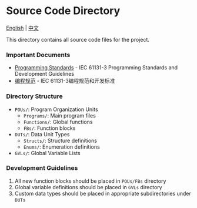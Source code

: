 # Source Code Directory

[English](./README_EN.md) | [中文](./README_CN.md)

This directory contains all source code files for the project.

### Important Documents
- [Programming Standards](./STANDARDS_EN.md) - IEC 61131-3 Programming Standards and Development Guidelines
- [编程规范](./STANDARDS_CN.md) - IEC 61131-3编程规范和开发标准

### Directory Structure
- `POUs/`: Program Organization Units
  - `Programs/`: Main program files
  - `Functions/`: Global functions
  - `FBs/`: Function blocks
- `DUTs/`: Data Unit Types
  - `Structs/`: Structure definitions
  - `Enums/`: Enumeration definitions
- `GVLs/`: Global Variable Lists

### Development Guidelines
1. All new function blocks should be placed in `POUs/FBs` directory
2. Global variable definitions should be placed in `GVLs` directory
3. Custom data types should be placed in appropriate subdirectories under `DUTs`
